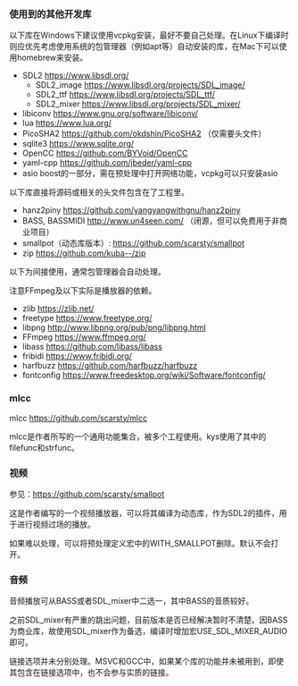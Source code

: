 ### 使用到的其他开发库

以下库在Windows下建议使用vcpkg安装，最好不要自己处理。在Linux下编译时则应优先考虑使用系统的包管理器（例如apt等）自动安装的库，在Mac下可以使用homebrew来安装。

- SDL2 <https://www.libsdl.org/>
  - SDL2_image <https://www.libsdl.org/projects/SDL_image/>
  - SDL2_ttf <https://www.libsdl.org/projects/SDL_ttf/>
  - SDL2_mixer <https://www.libsdl.org/projects/SDL_mixer/>
- libiconv <https://www.gnu.org/software/libiconv/>
- lua <https://www.lua.org/>
- PicoSHA2 <https://github.com/okdshin/PicoSHA2> （仅需要头文件）
- sqlite3 <https://www.sqlite.org/>
- OpenCC <https://github.com/BYVoid/OpenCC>
- yaml-cpp <https://github.com/jbeder/yaml-cpp>
- asio boost的一部分，需在预处理中打开网络功能，vcpkg可以只安装asio

以下库直接将源码或相关的头文件包含在了工程里。

- hanz2piny <https://github.com/yangyangwithgnu/hanz2piny>
- BASS, BASSMIDI <http://www.un4seen.com/> （闭源，但可以免费用于非商业项目）
- smallpot（动态库版本）: <https://github.com/scarsty/smallpot>
- zip <https://github.com/kuba--/zip>

以下为间接使用，通常包管理器会自动处理。

注意FFmpeg及以下实际是播放器的依赖。

- zlib <https://zlib.net/>
- freetype <https://www.freetype.org/>
- libpng <http://www.libpng.org/pub/png/libpng.html>
- FFmpeg <https://www.ffmpeg.org/>
- libass <https://github.com/libass/libass>
- fribidi <https://www.fribidi.org/>
- harfbuzz <https://github.com/harfbuzz/harfbuzz>
- fontconfig <https://www.freedesktop.org/wiki/Software/fontconfig/>

### mlcc

mlcc <https://github.com/scarsty/mlcc>

mlcc是作者所写的一个通用功能集合，被多个工程使用。kys使用了其中的filefunc和strfunc。

### 视频

参见：<https://github.com/scarsty/smallpot>

这是作者编写的一个视频播放器，可以将其编译为动态库，作为SDL2的插件，用于进行视频过场的播放。

如果难以处理，可以将预处理定义宏中的WITH_SMALLPOT删除。默认不会打开。

### 音频

音频播放可从BASS或者SDL_mixer中二选一，其中BASS的音质较好。

之前SDL_mixer有严重的跳出问题，目前版本是否已经解决暂时不清楚。因BASS为商业库，故使用SDL_mixer作为备选，编译时增加宏USE_SDL_MIXER_AUDIO即可。

链接选项并未分别处理。MSVC和GCC中，如果某个库的功能并未被用到，即使其包含在链接选项中，也不会参与实质的链接。
